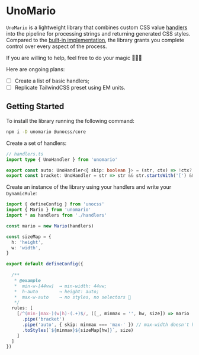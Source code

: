 # UnoMario

`UnoMario` is a lightweight library that combines custom CSS value [handlers](https://github.com/unocss/unocss/blob/main/packages/preset-mini/src/_utils/handlers/handlers.ts) into the pipeline for processing strings and returning generated CSS styles. Compared to the [built-in implementation](https://github.com/unocss/unocss/blob/main/packages/core/src/utils/handlers.ts#L10), the library grants you complete control over every aspect of the process.

If you are willing to help, feel free to do your magic 🧙🏻‍♂️ 

Here are ongoing plans:

- [ ] Create a list of basic handlers;
- [ ] Replicate TailwindCSS preset using EM units.

## Getting Started

To install the library running the following command:

```bash
npm i -D unomario @unocss/core
```

Create a set of handlers: 

```ts
// handlers.ts
import type { UnoHandler } from 'unomario'

export const auto: UnoHandler<{ skip: boolean }> = (str, ctx) => !ctx?.skip && str === 'auto' ? 'auto' : null
export const bracket: UnoHandler = str => str && str.startsWith('[') && str.endsWith(']') ? str.slice(1, -1) : null
```

Create an instance of the library using your handlers and write your `DynamicRule`:

```ts
import { defineConfig } from 'unocss'
import { Mario } from 'unomario'
import * as handlers from './handlers'

const mario = new Mario(handlers)

const sizeMap = {
  h: 'height',
  w: 'width',
}

export default defineConfig({
  
  /**
   * @example
   *  min-w-[44vw]  → min-width: 44vw;
   *  h-auto        → height: auto;
   *  max-w-auto    → no styles, no selectors 🫢
   */
  rules: [
    [/^(min-|max-)(w|h)-(.+)$/, ([_, minmax = '', hw, size]) => mario
      .pipe('bracket')
      .pipe('auto', { skip: minmax === 'max-' }) // max-width doesn't have the `auto` value
      .toStyles(`${minmax}${sizeMap[hw]}`, size)
    ]
  ]
})
```
